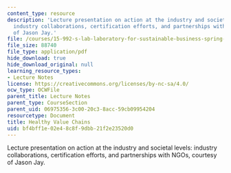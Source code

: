 ```yaml
---
content_type: resource
description: 'Lecture presentation on action at the industry and societal levels:
  industry collaborations, certification efforts, and partnerships with NGOs, courtesy
  of Jason Jay.'
file: /courses/15-992-s-lab-laboratory-for-sustainable-business-spring-2008/bf4bff1e02e48c8f9dbb21f2e23520d0_lec_20.pdf
file_size: 88740
file_type: application/pdf
hide_download: true
hide_download_original: null
learning_resource_types:
- Lecture Notes
license: https://creativecommons.org/licenses/by-nc-sa/4.0/
ocw_type: OCWFile
parent_title: Lecture Notes
parent_type: CourseSection
parent_uid: 06975356-3c00-20c3-8acc-59cb09954204
resourcetype: Document
title: Healthy Value Chains
uid: bf4bff1e-02e4-8c8f-9dbb-21f2e23520d0
---
```

Lecture presentation on action at the industry and societal levels: industry collaborations, certification efforts, and partnerships with NGOs, courtesy of Jason Jay.